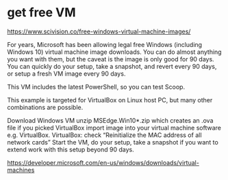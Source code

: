 # get free VM #

https://www.scivision.co/free-windows-virtual-machine-images/

For years, Microsoft has been allowing legal free Windows (including Windows 10) virtual machine image downloads. You can do almost anything you want with them, but the caveat is the image is only good for 90 days. You can quickly do your setup, take a snapshot, and revert every 90 days, or setup a fresh VM image every 90 days.

This VM includes the latest PowerShell, so you can test Scoop.

This example is targeted for VirtualBox on Linux host PC, but many other combinations are possible.

Download Windows VM
unzip MSEdge.Win10*.zip which creates an .ova file if you picked VirtualBox
import image into your virtual machine software e.g. VirtualBox.
VirtualBox: check “Reinitialize the MAC address of all network cards”
Start the VM, do your setup, take a snapshot if you want to extend work with this setup beyond 90 days.

https://developer.microsoft.com/en-us/windows/downloads/virtual-machines

